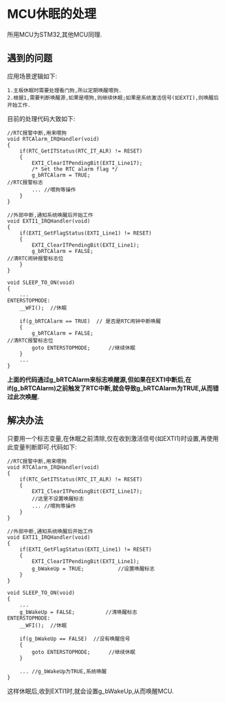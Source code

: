 # MCU休眠的处理
所用MCU为STM32,其他MCU同理.
## 遇到的问题
应用场景逻辑如下:
```
1.主板休眠时需要处理看门狗,所以定期唤醒喂狗.
2.根据1,需要判断唤醒源,如果是喂狗,则继续休眠;如果是系统激活信号(如EXTI),则唤醒后开始工作.
```

目前的处理代码大致如下:
```
//RTC报警中断,用来喂狗
void RTCAlarm_IRQHandler(void)  												
{  
    if(RTC_GetITStatus(RTC_IT_ALR) != RESET)  
    {  
        EXTI_ClearITPendingBit(EXTI_Line17);  
        /* Set the RTC alarm flag */  
        g_bRTCAlarm = TRUE;  													//RTC报警标志
        ... //喂狗等操作
    }  
}

//外部中断,通知系统唤醒后开始工作
void EXTI1_IRQHandler(void)															
{
    if(EXTI_GetFlagStatus(EXTI_Line1) != RESET)
    {
        EXTI_ClearITPendingBit(EXTI_Line1);
        g_bRTCAlarm = FALSE;														//清RTC闹钟报警标志位
    }
}

void SLEEP_TO_ON(void)
{
    ...
ENTERSTOPMODE:   
    __WFI();  //休眠

    if(g_bRTCAlarm == TRUE)  // 是否是RTC闹钟中断唤醒
    {  
        g_bRTCAlarm = FALSE; 													//清RTC报警标志位
        goto ENTERSTOPMODE; 	 //继续休眠
    }  
    ...
}
```

__上面的代码通过g_bRTCAlarm来标志唤醒源,但如果在EXTI中断后,在if(g_bRTCAlarm)之前触发了RTC中断,就会导致g_bRTCAlarm为TRUE,从而错过此次唤醒.__

## 解决办法
只要用一个标志变量,在休眠之前清除,仅在收到激活信号(如EXTI1)时设置,再使用此变量判断即可.代码如下:
```
//RTC报警中断,用来喂狗
void RTCAlarm_IRQHandler(void)  												
{  
    if(RTC_GetITStatus(RTC_IT_ALR) != RESET)  
    {  
        EXTI_ClearITPendingBit(EXTI_Line17);  
        //这里不设置唤醒标志
        ... //喂狗等操作
    }  
}

//外部中断,通知系统唤醒后开始工作
void EXTI1_IRQHandler(void)															
{
    if(EXTI_GetFlagStatus(EXTI_Line1) != RESET)
    {
        EXTI_ClearITPendingBit(EXTI_Line1);
        g_bWakeUp = TRUE;			//设置唤醒标志
    }
}

void SLEEP_TO_ON(void)
{
    ...
    g_bWakeUp = FALSE;			//清唤醒标志
ENTERSTOPMODE:   
    __WFI();  //休眠

    if(g_bWakeUp == FALSE)  //没有唤醒信号
    {  
        goto ENTERSTOPMODE; 	 //继续休眠
    }

    ... //g_bWakeUp为TRUE,系统唤醒
}
```
这样休眠后,收到EXTI1时,就会设置g_bWakeUp,从而唤醒MCU.
